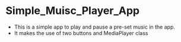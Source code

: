 # Simple_Muisc_Player_App
+ This is a simple app to play and pause a pre-set music in the app.
+ It makes the use of two buttons and MediaPlayer class
